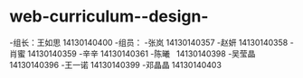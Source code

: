 # web-curriculum--design-
-组长：王如思 14130140400
-组员：
-张岚   14130140357
-赵妍   14130140358
-肖蜜   14130140359
-辛辛   14130140361
-陈曦   14130140398
-吴莹晶 14130140396
-王一诺 14130140399
-邓晶晶 14130140403

